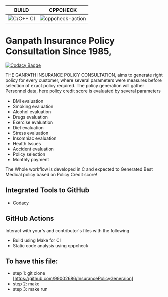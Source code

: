 |BUILD|CPPCHECK|
|:--:|:--:|
|![C/C++ CI](https://github.com/99002686/InsurancePolicyGeneraion/workflows/C/C++%20CI/badge.svg)|![cppcheck-action](https://github.com/99002686/InsurancePolicyGeneraion/workflows/cppcheck-action/badge.svg)|

# Ganpath Insurance Policy Consultation Since 1985, 

[![Codacy Badge](https://api.codacy.com/project/badge/Grade/d6b6839baae2405886328b3d02a15f4f)](https://app.codacy.com/manual/99002686/InsurancePolicyGeneraion?utm_source=github.com&utm_medium=referral&utm_content=99002686/InsurancePolicyGeneraion&utm_campaign=Badge_Grade_Dashboard)

THE GANPATH INSURANCE POLICY CONSULTATION, aims to generate right policy for every customer, where several parameters were measures before selection of exact policy required. The policy generation will gather Personnel data, here policy credit score is evaluated by several parameters
  * BMI evaluation
  *	Smoking evaluation
  *	Alcohol evaluation
  *	Drugs evaluation
  *	Exercise evaluation
  *	Diet evaluation
  *	Stress evaluation
  *	Insomniac evaluation
  *	Health Issues
  *	Accident evaluation
  *	Policy selection
  *	 Monthly payment

The Whole workflow is developed in C and expected to Generated Best Medical policy based on Policy Credit score! 

## Integrated Tools to GitHub

  * [Codacy](https://www.codacy.com/)

## GitHub Actions

Interact with your's and contributor's files with the following 

  * Build using Make for CI
  * Static code analysis using cppcheck

## To have this file:

* step 1: git clone [https://github.com/99002686/InsurancePolicyGeneraion] 
* step 2:  make
* step 3: make run


